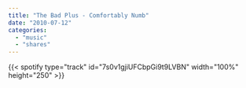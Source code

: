 ```yaml
---
title: "The Bad Plus - Comfortably Numb"
date: "2010-07-12"
categories:
  - "music"
  - "shares"
---
```


{{< spotify type="track" id="7s0v1gjiUFCbpGi9t9LVBN" width="100%" height="250" >}}
